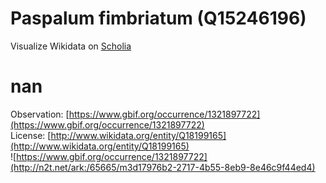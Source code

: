 
Paspalum fimbriatum (Q15246196)
===============================
  
Visualize Wikidata on [Scholia](https://scholia.toolforge.org/taxon/Q15246196)
# nan
  
Observation: [https://www.gbif.org/occurrence/1321897722](https://www.gbif.org/occurrence/1321897722)  
License: [http://www.wikidata.org/entity/Q18199165](http://www.wikidata.org/entity/Q18199165)  
![https://www.gbif.org/occurrence/1321897722](http://n2t.net/ark:/65665/m3d17976b2-2717-4b55-8eb9-8e46c9f44ed4)